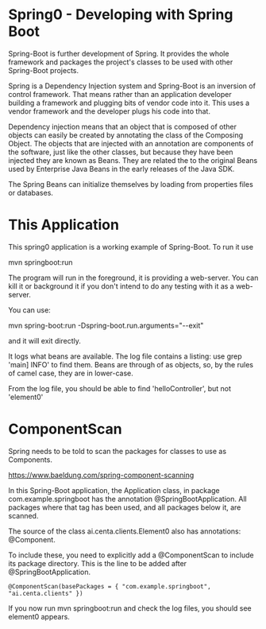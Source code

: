 # Spring0 - Developing with Spring Boot

Spring-Boot is further development of Spring. It provides the whole framework and packages
the project's classes to be used with other Spring-Boot projects.

Spring is a Dependency Injection system and Spring-Boot is an inversion of control
framework. That means rather than an application developer building a framework and
plugging bits of vendor code into it. This uses a vendor framework and the developer plugs
his code into that.

Dependency injection means that an object that is composed of other objects can easily be
created by annotating the class of the Composing Object. The objects that are injected with
an annotation are components of the software, just like the other classes, but because
they have been injected they are known as Beans. They are related the to the original
Beans used by Enterprise Java Beans in the early releases of the Java SDK.

The Spring Beans can initialize themselves by loading from properties files or databases.

# This Application

This spring0 application is a working example of Spring-Boot. To run it use 

 mvn springboot:run
 
The program will run in the foreground, it is providing a web-server. You can kill it or
background it if you don't intend to do any testing with it as a web-server.

You can use: 

 mvn spring-boot:run -Dspring-boot.run.arguments="--exit" 
 
and it will exit directly.

It logs what beans are available. The log file contains a listing: use grep 'main] INFO'
to find them. Beans are through of as objects, so, by the rules of camel case, they
are in lower-case.

From the log file, you should be able to find 'helloController', but not 'element0'

# ComponentScan

Spring needs to be told to scan the packages for classes to use as Components.

https://www.baeldung.com/spring-component-scanning

In this Spring-Boot application, the Application class, in package com.example.springboot
has the annotation @SpringBootApplication. All packages where that tag has been used, and
all packages below it, are scanned.

The source of the class ai.centa.clients.Element0 also has annotations: @Component.

To include these, you need to explicitly add a @ComponentScan to include its package
directory. This is the line to be added after @SpringBootApplication.

    @ComponentScan(basePackages = { "com.example.springboot", "ai.centa.clients" })

If you now run mvn springboot:run and check the log files, you should see element0 
appears.

